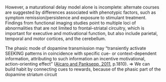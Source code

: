 However, a maturational delay model alone is incomplete: alternate courses are suggested by differences associated with phenotypic factors, such as symptom remission/persistence and exposure to stimulant treatment. Findings from functional imaging studies point to multiple loci of abnormalities that are not limited to frontal–striatal circuitry, which is important for executive and motivational function, but also include parietal, temporal and motor cortices, and the cerebellum.

The phasic mode of dopamine transmission may “transiently activate SEEKING patterns in coincidence with specific cue- or context-dependent information, attributing to such information an incentive motivational, action-orienting effect” ([Alcaro and Panksepp, 2011](https://www.frontiersin.org/articles/10.3389/fnhum.2017.00145/full#B2), p.1810).
=> We can build habit by connecting cues to rewards, because of the phasic part of the dopamine striatum circuit